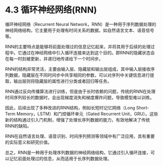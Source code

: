 # 4.3 循环神经网络(RNN)

循环神经网络（Recurrent Neural Network，RNN）是一种用于序列数据处理的神经网络结构，它主要用于处理有时间关系的数据，如自然语言文本、语音信号等。

RNN的主要特点是能够将前面处理过的信息记忆起来，并将其用于后续的处理过程中。它通过在神经网络中引入循环连接来达到这个目的。即RNN的隐藏状态会在每一时刻被更新，并递归地传递给下一个时间步。

RNN的结构非常灵活，主要由输入层、隐藏层和输出层组成，其中输入层接收序列数据，隐藏层在不同时间步中共享相同的参数，可以对序列中关键信息进行提取，输出层则将隐藏层的属性进行分类或者回归等任务。

RNN通过反向传播算法进行训练，但是由于长时依赖的问题，传统的RNN在处理时间序列较长的数据时，会出现梯度消失和梯度爆炸问题，导致模型难以训练。

因此，后续出现了多种改进的RNN结构，例如长短时记忆网络（Long Short-Term Memory，LSTM）和门控循环单元（Gated Recurrent Unit，GRU）。这些新的结构通过引入门机制，增强了处理长序列数据的能力，有效地解决了传统RNN的缺陷。

RNN在自然语言处理、语音识别、时间序列预测等领域中有广泛应用，具有重要的实际意义和研究价值。

总之，RNN是一种用于处理序列数据的神经网络结构，它通过引入循环连接，可以记忆前面处理过的信息，从而适用于长序列数据处理。